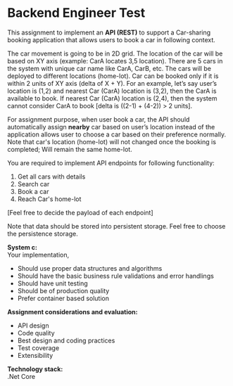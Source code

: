 # Backend Engineer Test

This assignment to implement an **API (REST)** to support a Car-sharing booking application that allows users to book a car in following context. <br />

The car movement is going to be in 2D grid. The location of the car will be based on XY axis (example: CarA locates 3,5 location). 
There are 5 cars in the system with unique car name like CarA, CarB, etc. The cars will be deployed to different locations (home-lot). Car can be booked only if it is within 2 units of XY axis (delta of X + Y). For an example, let’s say user’s location is (1,2) and nearest Car (CarA) location is (3,2), then the CarA is available to book.  If nearest Car (CarA) location is (2,4), then the system cannot consider CarA to book [delta is ((2-1) + (4-2)) > 2 units]. <br />

For assignment purpose, when user book a car, the API should automatically assign **nearby** car based on user’s location instead of the application allows user to choose a car based on their preference normally. Note that car's location (home-lot) will not changed once the booking is completed; Will remain the same home-lot.<br />

You are required to implement API endpoints for following functionality:<br />
1.	Get all cars with details <br />
2.	Search car <br />
3.	Book a car <br />
4.	Reach Car's home-lot <br />

[Feel free to decide the payload of each endpoint]

Note that data should be stored into persistent storage. Feel free to choose the persistence storage. 

**System c:** <br />
Your implementation, <br />
*	Should use proper data structures and algorithms <br />
*	Should have the basic business rule validations and error handlings <br />
*	Should have unit testing <br />
*	Should be of production quality <br />
*	Prefer container based solution <br />

**Assignment considerations and evaluation:**  <br />
*	API design <br />
*	Code quality <br />
*	Best design and coding practices <br />
*	Test coverage <br />
*	Extensibility <br />

**Technology stack:** <br />
.Net Core

